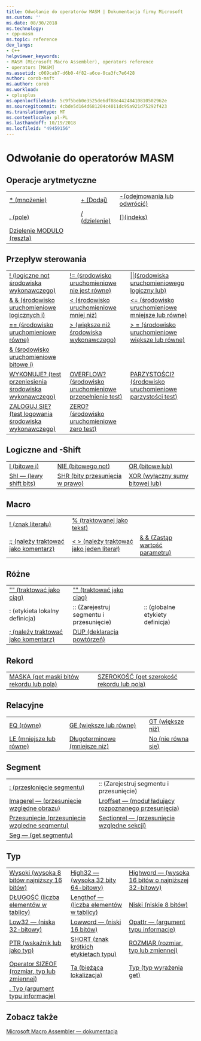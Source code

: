 ```yaml
---
title: Odwołanie do operatorów MASM | Dokumentacja firmy Microsoft
ms.custom: ''
ms.date: 08/30/2018
ms.technology:
- cpp-masm
ms.topic: reference
dev_langs:
- C++
helpviewer_keywords:
- MASM (Microsoft Macro Assembler), operators reference
- operators [MASM]
ms.assetid: c069cab7-d6b0-4f82-a6ce-0ca3fc7e6428
author: corob-msft
ms.author: corob
ms.workload:
- cplusplus
ms.openlocfilehash: 5c9f5beb0e3525de6df88e44248410810502962e
ms.sourcegitcommit: 4cbde5d164d681204c4011dc95a921d75292f423
ms.translationtype: MT
ms.contentlocale: pl-PL
ms.lasthandoff: 10/19/2018
ms.locfileid: "49459156"
---
```

# <a name="masm-operators-reference"></a>Odwołanie do operatorów MASM

## <a name="arithmetic"></a>Operacje arytmetyczne

||||
|-|-|-|
|[* (mnożenie)](operator-multiply.md)|[+ (Dodaj)](operator-add.md)|[-(odejmowania lub odwrócić)](operator-subtract-2.md)|
|[. (pole)](operator-dot.md)|[/ (dzielenie)](operator-subtract-1.md)|[&#91;&#93;(indeks)](operator-brackets.md)|
|[Dzielenie MODULO (reszta)](operator-mod.md)|||

## <a name="control-flow"></a>Przepływ sterowania

||||
|-|-|-|
|[\! (logiczne not środowiska wykonawczego)](operator-logical-not-masm-run-time.md)|[\!= (środowisko uruchomieniowe nie jest równe)](operator-not-equal-masm.md)|[&#124;&#124;(środowiska uruchomieniowego logiczny lub)](operator-logical-or.md)|
|[& & (środowisko uruchomieniowe logicznych i)](operator-logical-and-masm-run-time.md)|[< (środowisko uruchomieniowe mniej niż)](operator-less-than-masm-run-time.md)|[\<= (środowisko uruchomieniowe mniejsze lub równe)](operator-less-or-equal-masm-run-time.md)|
|[== (środowisko uruchomieniowe równe)](operator-equal-masm-run-time.md)|[> (większe niż środowiska wykonawczego)](operator-greater-than-masm-run-time.md)|[> = (środowisko uruchomieniowe większe lub równe)](operator-greater-or-equal-masm-run-time.md)|
|[& (środowisko uruchomieniowe bitowe i)](operator-bitwise-and.md)|||
|[WYKONUJE? (test przeniesienia środowiska wykonawczego)](operator-carry-q.md)|[OVERFLOW? (środowisko uruchomieniowe przepełnienie test)](operator-overflow-q.md)|[PARZYSTOŚCI? (środowisko uruchomieniowe parzystości test)](operator-parity-q.md)|
|[ZALOGUJ SIĘ? (test logowania środowiska wykonawczego)](operator-sign-q.md)|[ZERO? (środowisko uruchomieniowe zero test)](operator-zero-q.md)||

## <a name="logical-and-shift"></a>Logiczne and -Shift

||||
|-|-|-|
|[I (bitowe i)](operator-and.md)|[NIE (bitowego not)](operator-not.md)|[OR (bitowe lub)](operator-or.md)|
|[Shl — (lewy shift bits)](operator-shl.md)|[SHR (bity przesunięcia w prawo)](operator-shr.md)|[XOR (wyłączny sumy bitowej lub)](operator-xor.md)|

## <a name="macro"></a>Macro

||||
|-|-|-|
|[\! (znak literału)](operator-logical-not-masm.md)|[% (traktowanej jako tekst)](operator-percent.md)||
|[;; (należy traktować jako komentarz)](operator-semicolons.md)|[&lt; &gt; (należy traktować jako jeden literał)](operator-literal.md)|[& & (Zastąp wartość parametru)](operator-logical-and-masm.md)|

## <a name="miscellaneous"></a>Różne

||||
|-|-|-|
|["" (traktować jako ciąg)](operator-single-quote.md)|["" (traktować jako ciąg)](operator-double-quote.md)||
|: (etykieta lokalny definicja)|:: (Zarejestruj segmentu i przesunięcie)|:: (globalne etykiety definicja)|
|[; (należy traktować jako komentarz)](operator-semicolon.md)|[DUP (deklaracja powtórzeń)](operator-dup.md)||

## <a name="record"></a>Rekord

|||
|-|-|
|[MASKA (get maski bitów rekordu lub pola)](operator-mask.md)|[SZEROKOŚĆ (get szerokość rekordu lub pola)](operator-width.md)|

## <a name="relational"></a>Relacyjne

||||
|-|-|-|
|[EQ (równe)](operator-eq.md)|[GE (większe lub równe)](operator-ge.md)|[GT (większe niż)](operator-gt.md)|
|[LE (mniejsze lub równe)](operator-le.md)|[Długoterminowe (mniejsze niż)](operator-lt.md)|[No (nie równa się)](operator-ne.md)|

## <a name="segment"></a>Segment

|||
|-|-|
|[: (przesłonięcie segmentu)](operator-colon.md)|:: (Zarejestruj segmentu i przesunięcie)|
|[Imagerel — (przesunięcie względne obrazu)](operator-imagerel.md)|[Lroffset — (moduł ładujący rozpoznanego przesunięcia)](operator-lroffset.md)|
|[Przesunięcie (przesunięcie względne segmentu)](operator-offset.md)|[Sectionrel — (przesunięcie względne sekcji)](operator-sectionrel.md)|
|[Seg — (get segmentu)](operator-seg.md)||

## <a name="type"></a>Typ

||||
|-|-|-|
|[Wysoki (wysoka 8 bitów najniższy 16 bitów)](operator-high.md)|[High32 — (wysoka 32 bity 64-bitowy)](operator-high32.md)|[Highword — (wysoka 16 bitów o najniższej 32-bitowy)](operator-highword.md)|
|[DŁUGOŚĆ (liczba elementów w tablicy)](operator-length.md)|[Lengthof — (liczba elementów w tablicy)](operator-lengthof.md)|[Niski (niskie 8 bitów)](operator-low.md)|
|[Low32 — (niska 32-bitowy)](operator-low32.md)|[Lowword — (niski 16 bitów)](operator-lowword.md)|[Opattr — (argument typu informacje)](operator-opattr.md)|
|[PTR (wskaźnik lub jako typ)](operator-ptr.md)|[SHORT (znak krótkich etykietach typu)](operator-short.md)|[ROZMIAR (rozmiar, typ lub zmiennej)](operator-size.md)|
|[Operator SIZEOF (rozmiar, typ lub zmiennej)](operator-sizeof.md)|[Ta (bieżąca lokalizacja)](operator-this.md)|[Typ (typ wyrażenia get)](operator-type.md)|
|[. Typ (argument typu informacje)](operator-dot-type.md)|||

## <a name="see-also"></a>Zobacz także

[Microsoft Macro Assembler — dokumentacja](microsoft-macro-assembler-reference.md)<br/>
